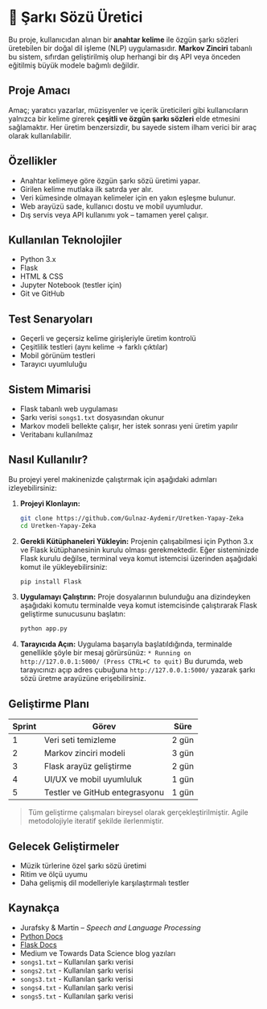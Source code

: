 # 🎵 Şarkı Sözü Üretici

Bu proje, kullanıcıdan alınan bir **anahtar kelime** ile özgün şarkı sözleri üretebilen bir doğal dil işleme (NLP) uygulamasıdır. **Markov Zinciri** tabanlı bu sistem, sıfırdan geliştirilmiş olup herhangi bir dış API veya önceden eğitilmiş büyük modele bağımlı değildir.

##  Proje Amacı

Amaç; yaratıcı yazarlar, müzisyenler ve içerik üreticileri gibi kullanıcıların yalnızca bir kelime girerek **çeşitli ve özgün şarkı sözleri** elde etmesini sağlamaktır. Her üretim benzersizdir, bu sayede sistem ilham verici bir araç olarak kullanılabilir.

##  Özellikler

-  Anahtar kelimeye göre özgün şarkı sözü üretimi yapar. 
-  Girilen kelime mutlaka ilk satırda yer alır.  
-  Veri kümesinde olmayan kelimeler için en yakın eşleşme bulunur.  
-  Web arayüzü sade, kullanıcı dostu ve mobil uyumludur.  
-  Dış servis veya API kullanımı yok – tamamen yerel çalışır. 

##  Kullanılan Teknolojiler

- Python 3.x  
- Flask  
- HTML & CSS  
- Jupyter Notebook (testler için)  
- Git ve GitHub  

##  Test Senaryoları

- Geçerli ve geçersiz kelime girişleriyle üretim kontrolü  
- Çeşitlilik testleri (aynı kelime → farklı çıktılar)  
- Mobil görünüm testleri  
- Tarayıcı uyumluluğu  

##  Sistem Mimarisi

- Flask tabanlı web uygulaması  
- Şarkı verisi `songs1.txt` dosyasından okunur  
- Markov modeli bellekte çalışır, her istek sonrası yeni üretim yapılır  
- Veritabanı kullanılmaz

##  Nasıl Kullanılır?

Bu projeyi yerel makinenizde çalıştırmak için aşağıdaki adımları izleyebilirsiniz:

1.  **Projeyi Klonlayın:**
    ```bash
    git clone https://github.com/Gulnaz-Aydemir/Uretken-Yapay-Zeka
    cd Uretken-Yapay-Zeka
    ```

2.  **Gerekli Kütüphaneleri Yükleyin:**
    Projenin çalışabilmesi için Python 3.x ve Flask kütüphanesinin kurulu olması gerekmektedir. Eğer sisteminizde Flask kurulu değilse, terminal veya komut istemcisi üzerinden aşağıdaki komut ile yükleyebilirsiniz:
    ```bash
    pip install Flask
    ```

3.  **Uygulamayı Çalıştırın:**
    Proje dosyalarının bulunduğu ana dizindeyken aşağıdaki komutu terminalde veya komut istemcisinde çalıştırarak Flask geliştirme sunucusunu başlatın:
    ```bash
    python app.py
    ```

4.  **Tarayıcıda Açın:**
    Uygulama başarıyla başlatıldığında, terminalde genellikle şöyle bir mesaj görürsünüz:
    `* Running on http://127.0.0.1:5000/ (Press CTRL+C to quit)`
    Bu durumda, web tarayıcınızı açıp adres çubuğuna `http://127.0.0.1:5000/` yazarak şarkı sözü üretme arayüzüne erişebilirsiniz.

##  Geliştirme Planı

| Sprint | Görev                                      | Süre |
|--------|--------------------------------------------|------|
| 1      | Veri seti temizleme                        | 2 gün |
| 2      | Markov zinciri modeli                      | 3 gün |
| 3      | Flask arayüz geliştirme                    | 2 gün |
| 4      | UI/UX ve mobil uyumluluk                   | 1 gün |
| 5      | Testler ve GitHub entegrasyonu             | 1 gün |

> Tüm geliştirme çalışmaları bireysel olarak gerçekleştirilmiştir. Agile metodolojiyle iteratif şekilde ilerlenmiştir.

##  Gelecek Geliştirmeler

- Müzik türlerine özel şarkı sözü üretimi  
- Ritim ve ölçü uyumu  
- Daha gelişmiş dil modelleriyle karşılaştırmalı testler  

##  Kaynakça

- Jurafsky & Martin – *Speech and Language Processing*  
- [Python Docs](https://docs.python.org)  
- [Flask Docs](https://flask.palletsprojects.com)  
- Medium ve Towards Data Science blog yazıları  
- `songs1.txt` – Kullanılan şarkı verisi
- `songs2.txt` - Kullanılan şarkı verisi
- `songs3.txt` - Kullanılan şarkı verisi
- `songs4.txt` - Kullanılan şarkı verisi
- `songs5.txt` - Kullanılan şarkı verisi
